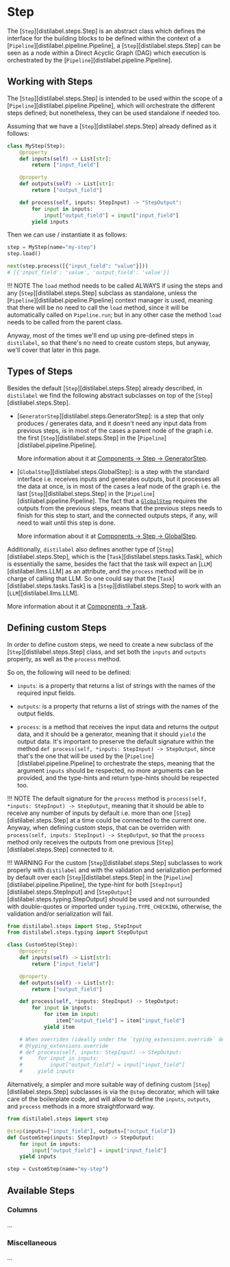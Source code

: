 # Step

The [`Step`][distilabel.steps.Step] is an abstract class which defines the interface for the building blocks to be defined within the context of a [`Pipeline`][distilabel.pipeline.Pipeline], a [`Step`][distilabel.steps.Step] can be seen as a node within a Direct Acyclic Graph (DAG) which execution is orchestrated by the [`Pipeline`][distilabel.pipeline.Pipeline].

## Working with Steps

The [`Step`][distilabel.steps.Step] is intended to be used within the scope of a [`Pipeline`][distilabel.pipeline.Pipeline], which will orchestrate the different steps defined; but nonetheless, they can be used standalone if needed too.

Assuming that we have a [`Step`][distilabel.steps.Step] already defined as it follows:

```python
class MyStep(Step):
    @property
    def inputs(self) -> List[str]:
        return ["input_field"]

    @property
    def outputs(self) -> List[str]:
        return ["output_field"]

    def process(self, inputs: StepInput) -> "StepOutput":
        for input in inputs:
            input["output_field"] = input["input_field"]
        yield inputs
```

Then we can use / instantiate it as follows:

```python
step = MyStep(name="my-step")
step.load()

next(step.process([{"input_field": "value"}]))
# [{'input_field': 'value', 'output_field': 'value'}]
```
!!! NOTE
    The `load` method needs to be called ALWAYS if using the steps and any [`Step`][distilabel.steps.Step] subclass as standalone, unless the [`Pipeline`][distilabel.pipeline.Pipeline] context manager is used, meaning that there will be no need to call the `load` method, since it will be automatically called on `Pipeline.run`; but in any other case the method `load` needs to be called from the parent class.

Anyway, most of the times we'll end up using pre-defined steps in `distilabel`, so that there's no need to create custom steps, but anyway, we'll cover that later in this page.

## Types of Steps

Besides the default [`Step`][distilabel.steps.Step] already described, in `distilabel` we find the following abstract subclasses on top of the [`Step`][distilabel.steps.Step].

* [`GeneratorStep`][distilabel.steps.GeneratorStep]: is a step that only produces / generates data, and it doesn't need any input data from previous steps, is in most of the cases a parent node of the graph i.e. the first [`Step`][distilabel.steps.Step] in the [`Pipeline`][distilabel.pipeline.Pipeline].

    More information about it at [Components -> Step -> GeneratorStep](/components/step/generator-step).

* [`GlobalStep`][distilabel.steps.GlobalStep]: is a step with the standard interface i.e. receives inputs and generates outputs, but it processes all the data at once, is in most of the cases a leaf node of the graph i.e. the last [`Step`][distilabel.steps.Step] in the [`Pipeline`][distilabel.pipeline.Pipeline]. The fact that a [`GlobalStep`](distilabel.steps.GlobalStep) requires the outputs from the previous steps, means that the previous steps needs to finish for this step to start, and the connected outputs steps, if any, will need to wait until this step is done.

    More information about it at [Components -> Step -> GlobalStep](/components/step/global-step).

Additionally, `distilabel` also defines another type of [`Step`][distilabel.steps.Step], which is the [`Task`][distilabel.steps.tasks.Task], which is essentially the same, besides the fact that the task will expect an [`LLM`][distilabel.llms.LLM] as an attribute, and the `process` method will be in charge of calling that LLM. So one could say that the [`Task`][distilabel.steps.tasks.Task] is a [`Step`][distilabel.steps.Step] to work with an [`LLM`][distilabel.llms.LLM].

More information about it at [Components -> Task](/components/task).

## Defining custom Steps

In order to define custom steps, we need to create a new subclass of the [`Step`][distilabel.steps.Step] class, and set both the `inputs` and `outputs` property, as well as the `process` method.

So on, the following will need to be defined:

- `inputs`: is a property that returns a list of strings with the names of the required input fields.

- `outputs`: is a property that returns a list of strings with the names of the output fields.

- `process`: is a method that receives the input data and returns the output data, and it should be a generator, meaning that it should `yield` the output data. It's important to preserve the default signature within the method `def process(self, *inputs: StepInput) -> StepOutput`, since that's the one that will be used by the [`Pipeline`][distilabel.pipeline.Pipeline] to orchestrate the steps, meaning that the argument `inputs` should be respected, no more arguments can be provided, and the type-hints and return type-hints should be respected too.

!!! NOTE
    The default signature for the `process` method is `process(self, *inputs: StepInput) -> StepOutput`, meaning that it should be able to receive any number of inputs by default i.e. more than one [`Step`][distilabel.steps.Step] at a time could be connected to the current one. Anyway, when defining custom steps, that can be overriden with `process(self, inputs: StepInput) -> StepOutput`, so that the `process` method only receives the outputs from one previous [`Step`][distilabel.steps.Step] connected to it.

!!! WARNING
    For the custom [`Step`][distilabel.steps.Step] subclasses to work properly with `distilabel` and with the validation and serialization performed by default over each [`Step`][distilabel.steps.Step] in the [`Pipeline`][distilabel.pipeline.Pipeline], the type-hint for both [`StepInput`][distilabel.steps.StepInput] and [`StepOutput`][distilabel.steps.typing.StepOutput] should be used and not surrounded with double-quotes or imported under `typing.TYPE_CHECKING`, otherwise, the validation and/or serialization will fail.

```python
from distilabel.steps import Step, StepInput
from distilabel.steps.typing import StepOutput

class CustomStep(Step):
    @property
    def inputs(self) -> List[str]:
        return ["input_field"]

    @property
    def outputs(self) -> List[str]:
        return ["output_field"]

    def process(self, *inputs: StepInput) -> StepOutput:
        for input in inputs:
            for item in input:
                item["output_field"] = item["input_field"]
            yield item

    # When overriden (ideally under the `typing_extensions.override` decorator)
    # @typing_extensions.override
    # def process(self, inputs: StepInput) -> StepOutput:
    #     for input in inputs:
    #         input["output_field"] = input["input_field"]
    #     yield inputs
```

Alternatively, a simpler and more suitable way of defining custom [`Step`][distilabel.steps.Step] subclasses is via the `@step` decorator, which will take care of the boilerplate code, and will allow to define the `inputs`, `outputs`, and `process` methods in a more straightforward way.

```python
from distilabel.steps import step

@step(inputs=["input_field"], outputs=["output_field"])
def CustomStep(inputs: StepInput) -> StepOutput:
    for input in inputs:
        input["output_field"] = input["input_field"]
    yield inputs

step = CustomStep(name="my-step")
```

## Available Steps

### Columns

...


### Miscellaneous

...
